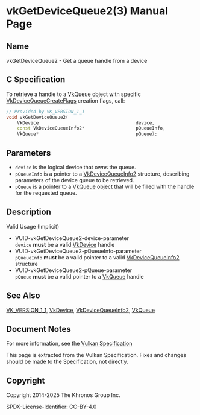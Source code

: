 # vkGetDeviceQueue2(3) Manual Page

## Name

vkGetDeviceQueue2 - Get a queue handle from a device



## [](#_c_specification)C Specification

To retrieve a handle to a [VkQueue](https://registry.khronos.org/vulkan/specs/latest/man/html/VkQueue.html) object with specific [VkDeviceQueueCreateFlags](https://registry.khronos.org/vulkan/specs/latest/man/html/VkDeviceQueueCreateFlags.html) creation flags, call:

```c++
// Provided by VK_VERSION_1_1
void vkGetDeviceQueue2(
    VkDevice                                    device,
    const VkDeviceQueueInfo2*                   pQueueInfo,
    VkQueue*                                    pQueue);
```

## [](#_parameters)Parameters

- `device` is the logical device that owns the queue.
- `pQueueInfo` is a pointer to a [VkDeviceQueueInfo2](https://registry.khronos.org/vulkan/specs/latest/man/html/VkDeviceQueueInfo2.html) structure, describing parameters of the device queue to be retrieved.
- `pQueue` is a pointer to a [VkQueue](https://registry.khronos.org/vulkan/specs/latest/man/html/VkQueue.html) object that will be filled with the handle for the requested queue.

## [](#_description)Description

Valid Usage (Implicit)

- [](#VUID-vkGetDeviceQueue2-device-parameter)VUID-vkGetDeviceQueue2-device-parameter  
  `device` **must** be a valid [VkDevice](https://registry.khronos.org/vulkan/specs/latest/man/html/VkDevice.html) handle
- [](#VUID-vkGetDeviceQueue2-pQueueInfo-parameter)VUID-vkGetDeviceQueue2-pQueueInfo-parameter  
  `pQueueInfo` **must** be a valid pointer to a valid [VkDeviceQueueInfo2](https://registry.khronos.org/vulkan/specs/latest/man/html/VkDeviceQueueInfo2.html) structure
- [](#VUID-vkGetDeviceQueue2-pQueue-parameter)VUID-vkGetDeviceQueue2-pQueue-parameter  
  `pQueue` **must** be a valid pointer to a [VkQueue](https://registry.khronos.org/vulkan/specs/latest/man/html/VkQueue.html) handle

## [](#_see_also)See Also

[VK\_VERSION\_1\_1](https://registry.khronos.org/vulkan/specs/latest/man/html/VK_VERSION_1_1.html), [VkDevice](https://registry.khronos.org/vulkan/specs/latest/man/html/VkDevice.html), [VkDeviceQueueInfo2](https://registry.khronos.org/vulkan/specs/latest/man/html/VkDeviceQueueInfo2.html), [VkQueue](https://registry.khronos.org/vulkan/specs/latest/man/html/VkQueue.html)

## [](#_document_notes)Document Notes

For more information, see the [Vulkan Specification](https://registry.khronos.org/vulkan/specs/latest/html/vkspec.html#vkGetDeviceQueue2)

This page is extracted from the Vulkan Specification. Fixes and changes should be made to the Specification, not directly.

## [](#_copyright)Copyright

Copyright 2014-2025 The Khronos Group Inc.

SPDX-License-Identifier: CC-BY-4.0